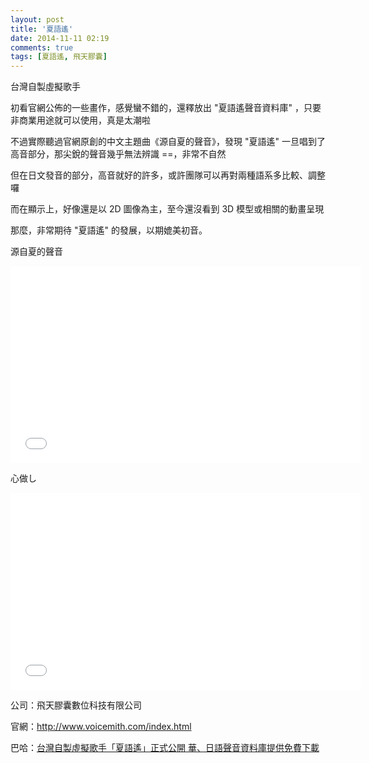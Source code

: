 ```yaml
---
layout: post
title: '夏語遙'
date: 2014-11-11 02:19
comments: true
tags: [夏語遙, 飛天膠囊]
---
```

台灣自製虛擬歌手

初看官網公佈的一些畫作，感覺蠻不錯的，還釋放出 "夏語遙聲音資料庫" ，只要非商業用途就可以使用，真是太潮啦

不過實際聽過官網原創的中文主題曲《源自夏的聲音》，發現 "夏語遙" 一旦唱到了高音部分，那尖銳的聲音幾乎無法辨識 ==，非常不自然

但在日文發音的部分，高音就好的許多，或許團隊可以再對兩種語系多比較、調整囉

而在顯示上，好像還是以 2D 圖像為主，至今還沒看到 3D 模型或相關的動畫呈現

那麼，非常期待 "夏語遙" 的發展，以期媲美初音。

源自夏的聲音
<iframe width="560" height="315" src="//www.youtube.com/embed/4HZCw5mXLUk" frameborder="0" allowfullscreen></iframe>

心做し
<iframe width="560" height="315" src="//www.youtube.com/embed/fkhZQN7sYmA" frameborder="0" allowfullscreen></iframe>

公司：飛天膠囊數位科技有限公司

官網：http://www.voicemith.com/index.html

巴哈：[台灣自製虛擬歌手「夏語遙」正式公開 華、日語聲音資料庫提供免費下載](http://gnn.gamer.com.tw/8/106218.html)
